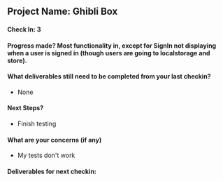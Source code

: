 ## Project Name: Ghibli Box

#### Check In: 3

#### Progress made? Most functionality in, except for SignIn not displaying when a user is signed in (though users are going to localstorage and store).

#### What deliverables still need to be completed from your last checkin?
  - None

#### Next Steps?
  - Finish testing

#### What are your concerns (if any)
  - My tests don't work

#### Deliverables for next checkin:
